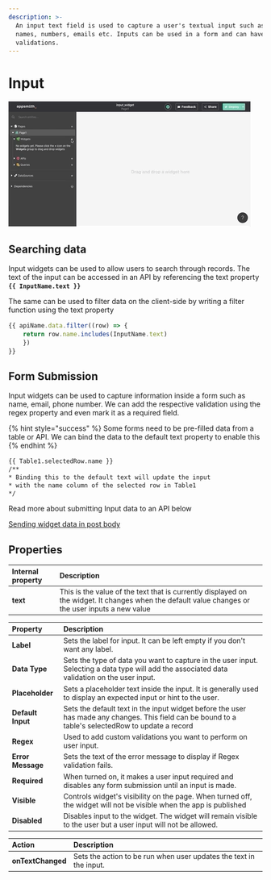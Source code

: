 ```yaml
---
description: >-
  An input text field is used to capture a user's textual input such as their
  names, numbers, emails etc. Inputs can be used in a form and can have custom
  validations.
---
```


# Input

![](/.gitbook/assets/input-widget.gif)

## Searching data

Input widgets can be used to allow users to search through records. The text of the input can be accessed in an API by referencing the text property **`{{ InputName.text }}`**

The same can be used to filter data on the client-side by writing a filter function using the text property

```javascript
{{ apiName.data.filter((row) => { 
    return row.name.includes(InputName.text) 
    }) 
}}
```

## **Form Submission**

Input widgets can be used to capture information inside a form such as name, email, phone number. We can add the respective validation using the regex property and even mark it as a required field.

{% hint style="success" %}
Some forms need to be pre-filled data from a table or API. We can bind the data to the default text property to enable this
{% endhint %}

```text
{{ Table1.selectedRow.name }}
/**
* Binding this to the default text will update the input
* with the name column of the selected row in Table1
*/
```

Read more about submitting Input data to an API below

[Sending widget data in post body](../core-concepts/apis/taking-inputs-from-widgets.md#passing-inputs-to-the-post-body)

## Properties

| Internal property | Description |
| :--- | :--- |
| **text** | This is the value of the text that is currently displayed on the widget. It changes when the default value changes or the user inputs a new value  |

| Property | Description |
| :--- | :--- |
| **Label** | Sets the label for input. It can be left empty if you don't want any label.  |
| **Data Type** | Sets the type of data you want to capture in the user input. Selecting a data type will add the associated data validation on the user input. |
| **Placeholder** | Sets a placeholder text inside the input. It is generally used to display an expected input or hint to the user.  |
| **Default Input** | Sets the default text in the input widget before the user has made any changes. This field can be bound to a table's selectedRow to update a record |
| **Regex** | Used to add custom validations you want to perform on user input. |
| **Error Message** | Sets the text of the error message to display if Regex validation fails. |
| **Required** | When turned on, it makes a user input required and disables any form submission until an input is made.  |
| **Visible** | Controls widget's visibility on the page. When turned off, the widget will not be visible when the app is published  |
| **Disabled** | Disables input to the widget. The widget will remain visible to the user but a user input will not be allowed.  |

| Action | Description |
| :--- | :--- |
| **onTextChanged** | Sets the action to be run when user updates the text in the input.  |



